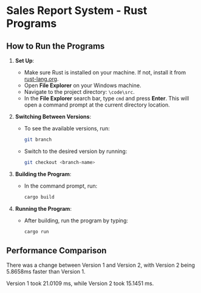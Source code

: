 # Sales Report System - Rust Programs

## How to Run the Programs

1. **Set Up**:
   - Make sure Rust is installed on your machine. If not, install it from [rust-lang.org](https://www.rust-lang.org/tools/install).
   - Open **File Explorer** on your Windows machine.
   - Navigate to the project directory: `\code\src`.
   - In the **File Explorer** search bar, type `cmd` and press **Enter**. This will open a command prompt at the current directory location.

2. **Switching Between Versions**:
   - To see the available versions, run:
     ```bash
     git branch
     ```
   - Switch to the desired version by running:
     ```bash
     git checkout <branch-name>
     ```

3. **Building the Program**:
   - In the command prompt, run:
     ```bash
     cargo build
     ```

4. **Running the Program**:
   - After building, run the program by typing:
     ```bash
     cargo run
     ```

## Performance Comparison

There was a change between Version 1 and Version 2, with Version 2 being 5.8658ms faster than Version 1. 

Version 1 took 21.0109 ms, while Version 2 took 15.1451 ms.




